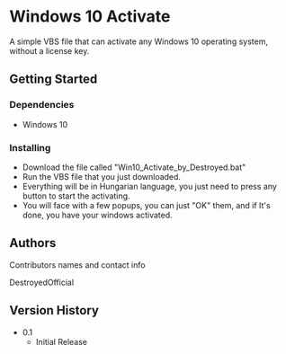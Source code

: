 # Windows 10 Activate

A simple VBS file that can activate any Windows 10 operating system, without a license key.

## Getting Started

### Dependencies

* Windows 10

### Installing

* Download the file called "Win10_Activate_by_Destroyed.bat"
* Run the VBS file that you just downloaded.
* Everything will be in Hungarian language, you just need to press any button to start the activating.
* You will face with a few popups, you can just "OK" them, and if It's done, you have your windows activated.

## Authors

Contributors names and contact info

DestroyedOfficial  

## Version History

* 0.1
    * Initial Release

